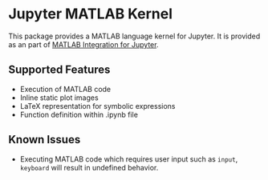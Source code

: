 # Jupyter MATLAB Kernel

This package provides a MATLAB language kernel for Jupyter. It is provided as an
part of [MATLAB Integration for Jupyter](../../README.md).

## Supported Features
* Execution of MATLAB code
* Inline static plot images
* LaTeX representation for symbolic expressions
* Function definition within .ipynb file

## Known Issues
* Executing MATLAB code which requires user input such as `input`, `keyboard`
will result in undefined behavior.
